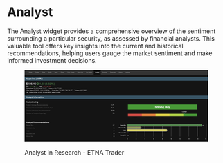 # Analyst

The Analyst widget provides a comprehensive overview of the sentiment surrounding a particular security, as assessed by financial analysts. This valuable tool offers key insights into the current and historical recommendations, helping users gauge the market sentiment and make informed investment decisions.

<figure><img src="../../../../.gitbook/assets/Screenshot 2023-11-13 at 10.40.44.png" alt=""><figcaption><p>Analyst in Research - ETNA Trader</p></figcaption></figure>
